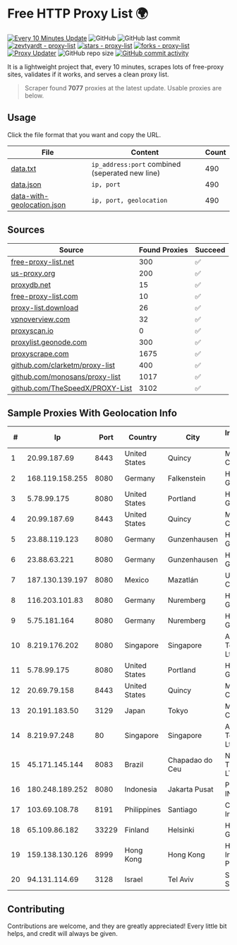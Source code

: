
# Free HTTP Proxy List 🌍

[![Every 10 Minutes Update](https://github.com/mertguvencli/http-proxy-list/actions/workflows/main.yml/badge.svg?branch=main)](https://github.com/mertguvencli/http-proxy-list/actions/workflows/main.yml)
![GitHub](https://img.shields.io/github/license/mertguvencli/http-proxy-list)
![GitHub last commit](https://img.shields.io/github/last-commit/mertguvencli/http-proxy-list)
[![zevtyardt - proxy-list](https://img.shields.io/static/v1?label=zevtyardt&message=proxy-list&color=blue&logo=github)](https://github.com/zevtyardt/proxy-list "Go to GitHub repo")
[![stars - proxy-list](https://img.shields.io/github/stars/zevtyardt/proxy-list?style=social)](https://github.com/zevtyardt/proxy-list)
[![forks - proxy-list](https://img.shields.io/github/forks/zevtyardt/proxy-list?style=social)](https://github.com/zevtyardt/proxy-list)
[![Proxy Updater](https://github.com/zevtyardt/proxy-list/workflows/Proxy%20Updater/badge.svg)](https://github.com/zevtyardt/proxy-list/actions?query=workflow:"Proxy+Updater")
![GitHub repo size](https://img.shields.io/github/repo-size/zevtyardt/proxy-list)
[![GitHub commit activity](https://img.shields.io/github/commit-activity/m/zevtyardt/proxy-list?logo=commits)](https://github.com/zevtyardt/proxy-list/commits/main)

It is a lightweight project that, every 10 minutes, scrapes lots of free-proxy sites, validates if it works, and serves a clean proxy list.

> Scraper found **7077** proxies at the latest update. Usable proxies are below.

## Usage

Click the file format that you want and copy the URL.

|File|Content|Count|
|----|-------|-----|
|[data.txt](https://raw.githubusercontent.com/mertguvencli/http-proxy-list/main/proxy-list/data.txt)|`ip_address:port` combined (seperated new line)|490|
|[data.json](https://raw.githubusercontent.com/mertguvencli/http-proxy-list/main/proxy-list/data.json)|`ip, port`|490|
|[data-with-geolocation.json](https://raw.githubusercontent.com/mertguvencli/http-proxy-list/main/proxy-list/data-with-geolocation.json)|`ip, port, geolocation`|490|

## Sources

|Source|Found Proxies|Succeed|
|------|-------------|-------|
|[free-proxy-list.net](https://free-proxy-list.net)|300|✅|
|[us-proxy.org](https://www.us-proxy.org)|200|✅|
|[proxydb.net](http://proxydb.net)|15|✅|
|[free-proxy-list.com](https://free-proxy-list.com/?page=&port=&type%5B%5D=http&type%5B%5D=https&up_time=0&search=Search)|10|✅|
|[proxy-list.download](https://www.proxy-list.download/HTTP)|26|✅|
|[vpnoverview.com](https://vpnoverview.com/privacy/anonymous-browsing/free-proxy-servers)|32|✅|
|[proxyscan.io](https://www.proxyscan.io)|0|✅|
|[proxylist.geonode.com](https://proxylist.geonode.com/api/proxy-list?limit=300&page=1&sort_by=lastChecked&sort_type=desc&protocols=http,https)|300|✅|
|[proxyscrape.com](https://api.proxyscrape.com/v2/?request=displayproxies&protocol=http&timeout=10000&country=all&ssl=all&anonymity=all)|1675|✅|
|[github.com/clarketm/proxy-list](https://raw.githubusercontent.com/clarketm/proxy-list/master/proxy-list-raw.txt)|400|✅|
|[github.com/monosans/proxy-list](https://raw.githubusercontent.com/monosans/proxy-list/main/proxies/http.txt)|1017|✅|
|[github.com/TheSpeedX/PROXY-List](https://raw.githubusercontent.com/TheSpeedX/PROXY-List/master/http.txt)|3102|✅|


## Sample Proxies With Geolocation Info

|#|Ip|Port|Country|City|Internet Service Provider|
|-|--|----|-------|----|-------------------------|
|1|20.99.187.69|8443|United States|Quincy|Microsoft Corporation|
|2|168.119.158.255|8080|Germany|Falkenstein|Hetzner Online GmbH|
|3|5.78.99.175|8080|United States|Portland|Hetzner Online GmbH|
|4|20.99.187.69|8443|United States|Quincy|Microsoft Corporation|
|5|23.88.119.123|8080|Germany|Gunzenhausen|Hetzner Online GmbH|
|6|23.88.63.221|8080|Germany|Gunzenhausen|Hetzner Online GmbH|
|7|187.130.139.197|8080|Mexico|Mazatlán|Uninet S.A. de C.V.|
|8|116.203.101.83|8080|Germany|Nuremberg|Hetzner Online GmbH|
|9|5.75.181.164|8080|Germany|Nuremberg|Hetzner Online GmbH|
|10|8.219.176.202|8080|Singapore|Singapore|Alibaba (US) Technology Co., Ltd.|
|11|5.78.99.175|8080|United States|Portland|Hetzner Online GmbH|
|12|20.69.79.158|8443|United States|Quincy|Microsoft Corporation|
|13|20.191.183.50|3129|Japan|Tokyo|Microsoft Corporation|
|14|8.219.97.248|80|Singapore|Singapore|Alibaba (US) Technology Co., Ltd.|
|15|45.171.145.144|8083|Brazil|Chapadao do Ceu|N3 SOLUCOES TECNOLOGICAS LTDA|
|16|180.248.189.252|8080|Indonesia|Jakarta Pusat|PT. TELKOM INDONESIA|
|17|103.69.108.78|8191|Philippines|Santiago|CITI Cableworld Inc.|
|18|65.109.86.182|33229|Finland|Helsinki|Hetzner Online GmbH|
|19|159.138.130.126|8999|Hong Kong|Hong Kong|Huawei International Pte. Ltd.|
|20|94.131.114.69|3128|Israel|Tel Aviv|Stark Industries Solutions LTD|



## Contributing

Contributions are welcome, and they are greatly appreciated! Every
little bit helps, and credit will always be given.


